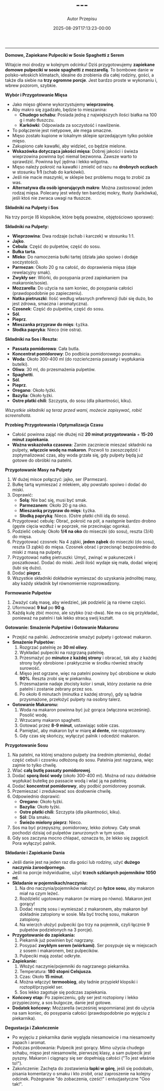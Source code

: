 ﻿---
draft: true
title: "---"
author: "Autor Przepisu"
recipe_image: images/recipe-headers/default.avif
date: 2025-08-29T17:13:23-00:00
categories: ["do-kategoryzacji"]
tags: ["draft"]
tagline: "Przepis do sformatowania"
servings: 4
prep_time: 15
cook: true
cook_time: 30
calories: 300
protein: 20
fat: 10
carbohydrate: 25
---
---

**Domowe, Zapiekane Pulpeciki w Sosie Spaghetti z Serem**

Witajcie moi drodzy w kolejnym odcinku! Dziś przygotowujemy **zapiekane domowe pulpeciki w sosie spaghetti z mozzarellą**. To bombowe danie w polsko-włoskich klimatach, idealne do zrobienia dla całej rodziny, gości, a także dla siebie na **trzy ogromne porcje**. Jest bardzo proste w wykonaniu i, wbrew pozorom, szybkie.

**Wybór i Przygotowanie Mięsa**

*   Jako mięso główne wykorzystujemy **wieprzowinę**.
*   Aby makro się zgadzało, będzie to mieszanina:
    *   **Chudego schabu**: Posiada jedną z największych ilości białka na 100 g i mało tłuszczu.
    *   **Karkówki**: Odpowiada za soczystość i nawilżenie.
*   To połączenie jest nietypowe, ale mega smaczne.
*   Mięso zostało kupione w lokalnym sklepie sprzedającym tylko polskie mięso.
*   Zakupiono całe kawałki, aby widzieć, co będzie mielone.
*   **Wskazówka dotycząca jakości mięsa**: Dobrej jakości i świeża wieprzowina powinna być niemal bezwonna. Zawsze warto to sprawdzić. Powinna być jędrna i lekko wilgotna.
*   Mięso należy pokroić na kawałki i zmielić od razu na **drobnych oczkach** w stosunku **1:1** (schab do karkówki).
*   Jeśli nie macie maszynki, w sklepie bez problemu mogą to zrobić za was.
*   **Alternatywa dla osób ignorujących makro**: Można zastosować jeden rodzaj mięsa. Polecany jest wtedy ten bardziej mokry, tłusty (karkówka), jeśli ktoś nie zwraca uwagi na tłuszcze.

**Składniki na Pulpety i Sos**

Na trzy porcje (6 klopsików, które będą poważne, objętościowo sporawe):

**Składniki na Pulpety:**

*   **Wieprzowina**: Dwa rodzaje (schab i karczek) w stosunku 1:1.
*   **Jajko**.
*   **Cebula**: Część do pulpetów, część do sosu.
*   **Bułka tarta**.
*   **Mleko**: Do namoczenia bułki tartej (działa jako spoiwo i dodaje soczystości).
*   **Parmezan**: Około 20 g na całość, do doprawienia mięsa (daje rewelacyjny smak).
*   **Zwykły ser**: Wiórki, do posypania przed zapiekaniem (na makaronie/sosie).
*   **Mozzarella**: Do użycia na sam koniec, do posypania całości (prawdopodobnie po zapieczeniu).
*   **Natka pietruszki**: Ilość według własnych preferencji (lubi się dużo, bo jest zdrowa, smaczna i aromatyczna).
*   **Czosnek**: Część do pulpetów, część do sosu.
*   **Sól**.
*   **Pieprz**.
*   **Mieszanka przypraw do mięs**: Łyżka.
*   **Słodka papryka**: Nieco (nie ostra).

**Składniki na Sos i Reszta:**

*   **Passata pomidorowa**: Cała butla.
*   **Koncentrat pomidorowy**: Do podbicia pomidorowego posmaku.
*   **Woda**: Około 300-400 ml (do rozcieńczenia passaty i wypłukania butelki).
*   **Oliwa**: 30 ml, do przesmażenia pulpetów.
*   **Spaghetti**.
*   **Sól**.
*   **Pieprz**.
*   **Oregano**: Około łyżki.
*   **Bazylia**: Około łyżki.
*   **Ostre płatki chili**: Szczypta, do sosu (dla pikantności, kiku).

*Wszystkie składniki są teraz przed wami, możecie zapisywać, robić screenshota.*

**Przebieg Przygotowania i Optymalizacja Czasu**

*   Całość powinna zająć nie dłużej niż **20 minut przygotowania** + **15-20 minut zapiekania**.
*   **Ważna wskazówka czasowa**: Zanim zaczniecie mieszać składniki na pulpety, **włączcie wodę na makaron**. Pozwoli to zaoszczędzić i zoptymalizować czas, aby woda grzała się, gdy pulpety będą już gotowe do obróbki na patelni.

**Przygotowanie Masy na Pulpety**

1.  W dużej misce połączyć: jajko, ser (Parmezan).
2.  Bułkę tartą wymieszać z mlekiem, aby powstało spoiwo i dodać do miski.
3.  Doprawić:
    *   **Solą**: Nie bać się, musi być smak.
    *   **Parmezanem**: Około 20 g na oko.
    *   **Mieszanką przypraw do mięs**: Łyżka.
    *   **Słodką papryką**: Nieco. (Ostre płatki chili idą do sosu).
4.  Przygotować cebulę: Obrać, pokroić na pół, a następnie bardzo drobno (gęste cięcia wzdłuż i w poprzek, nie przecinając ogonka).
5.  Podzielić cebulę: Około **1/4 na oko** do miseczki (do sosu), reszta (3/4) do mięsa.
6.  Przygotować czosnek: Na 4 ząbki, **jeden ząbek** do miseczki (do sosu), reszta (3 ząbki) do mięsa. Czosnek obrać i przecisnąć bezpośrednio do miski z masą na pulpety.
7.  Przygotować natkę pietruszki: Umyć, zwinąć w pakuneczek i poszatkować. Dodać do miski. Jeśli ilość wydaje się mała, dodać więcej (lubi się dużo).
8.  Dodać **pieprz**.
9.  Wszystkie składniki dokładnie wymieszać do uzyskania jednolitej masy, aby każdy składnik był równomiernie rozprowadzony.

**Formowanie Pulpetów**

1.  Zważyć całą masę, aby wiedzieć, jak podzielić ją na równe części.
2.  Uformować **9 kul** po **90 g**.
3.  Każdą kulę zbić mocno, ale szybko (raz-dwa). Nie ma co się przykładać, ponieważ na patelni i tak lekko stracą swój kształt.

**Gotowanie: Smażenie Pulpetów i Gotowanie Makaronu**

*   Przejść na palniki. Jednocześnie smażyć pulpety i gotować makaron.
*   **Smażenie Pulpetów:**
    1.  Rozgrzać patelnię ze **30 ml oliwy**.
    2.  Wykładać pulpeciki na rozgrzaną patelnię.
    3.  Przesmażyć po **minutce z każdej strony** i obracać, tak aby z każdej strony były obrobione i praktycznie w środku również straciły surowość.
    4.  Mięso jest ogrzane, więc na patelni powinny być obrobione w około **90%**. Reszta zrobi się w piekarniku.
    5.  Przesmażanie nadaje złocisty kolor i smak, który zostanie na dnie patelni i zostanie zebrany przez sos.
    6.  Po około 6 minutach (minutka z każdej strony), gdy są ładnie przysmażone, przełożyć pulpety na osobny talerz.
*   **Gotowanie Makaronu:**
    1.  Woda na makaron powinna być już gorąca (włączona wcześniej). Posolić wodę.
    2.  Wrzucamy makaron spaghetti.
    3.  Gotować przez **8-9 minut**, ustawiając sobie czas.
    4.  Pamiętać, aby makaron był w miarę **al dente**, nie rozgotowany.
    5.  Gdy czas się skończy, wyłączyć palnik i odcedzić makaron.

**Przygotowanie Sosu**

1.  Na patelni, na której smażono pulpety (na średnim płomieniu), dodać część cebuli i czosnku odłożoną do sosu. Patelnia jest nagrzana, więc zajmie to tylko chwilę.
2.  Wlać **całą butlę passaty pomidorowej**.
3.  Dodać **sporą ilość wody** (około 300-400 ml). Można od razu dokładnie wypłukać butelkę po passacie wodą i wlać ją na patelnię.
4.  Dodać **koncentrat pomidorowy**, aby podbić pomidorowy posmak.
5.  Przemieszać i zredukować sos dosłownie chwilę.
6.  Odpowiednio doprawić:
    *   **Oregano**: Około łyżki.
    *   **Bazylia**: Około łyżki.
    *   **Ostre płatki chili**: Szczypta (dla pikantności, kiku).
    *   **Sól**: Dla smaku.
    *   **Świeżo mielony pieprz**: Nieco.
7.  Sos ma być przepyszny, pomidorowy, lekko ziołowy. Cały smak pochodzi dzisiaj od pulpetów zanurzonych w tym sosie.
8.  Gdy sos zaczyna mocno chlapać, oznacza to, że lekko się zagęścił. Pora wyłączyć palnik.

**Składanie i Zapiekanie Dania**

*   Jeśli danie jest na jeden raz dla gości lub rodziny, użyć **dużego naczynia żaroodpornego**.
*   Jeśli na porcje indywidualne, użyć **trzech szklanych pojemników 1050 ml**.
*   **Składanie w pojemnikach/naczyniu:**
    1.  Na dno naczynia/pojemników nałożyć po **łyżce sosu**, aby makaron miał na czym leżeć.
    2.  Rozdzielić ugotowany makaron (w miarę po równo). Makaron jest gorący!
    3.  Dodać resztę sosu i wymieszać z makaronem, aby makaron był dokładnie zatopiony w sosie. Ma być trochę sosu, makaron zatopiony.
    4.  Na wierzch ułożyć pulpeciki (po trzy na pojemnik, czyli łącznie 9 pulpetów podzielonych na 3 porcje).
*   **Przygotowanie do zapiekania:**
    1.  Piekarnik już powinien być nagrzany.
    2.  Posypać **zwykłym serem (wiórkami)**. Ser posypuje się w miejscach z sosem i makaronem, bez pulpecików.
    3.  Pulpeciki mają zostać odkryte.
*   **Zapiekanie:**
    1.  Włożyć naczynie/pojemniki do nagrzanego piekarnika.
    2.  Temperatura: **180 stopni Celsjusza**.
    3.  Czas: Około **15 minut**.
    4.  Można włączyć **termoobieg**, aby ładnie przypiekł klopsiki i roztopił/przypiekł ser.
    5.  Sos lekko zagotuje się podczas zapiekania.
*   **Końcowy etap:** Po zapieczeniu, gdy ser jest roztopiony i lekko przypieczony, a sos bulgocze, danie jest gotowe.
*   **Dodatek końcowy:** Mozzarella (wcześniej wspomniana) jest do użycia na sam koniec, do posypania całości (prawdopodobnie po wyjęciu z piekarnika).

**Degustacja i Zakończenie**

*   Po wyjęciu z piekarnika danie wygląda niesamowicie i ma niesamowity zapach i aromat.
*   Podczas próbowania: Pulpecik jest gorący. Mimo użycia chudego schabu, mięso jest niesamowite, pierwszej klasy, a sam pulpecik jest pyszny. Makaron i ciągnący się ser dopełniają całości ("To jest właśnie to!").
*   Zakończenie: Zachęta do zostawienia **łapki w górę**, jeśli się podobało, pisania komentarzy o smaku i kto zrobił, oraz zaproszenie na kolejny odcinek. Pożegnanie "do zobaczenia, cześć!" i entuzjastyczne "Ooo tak!".